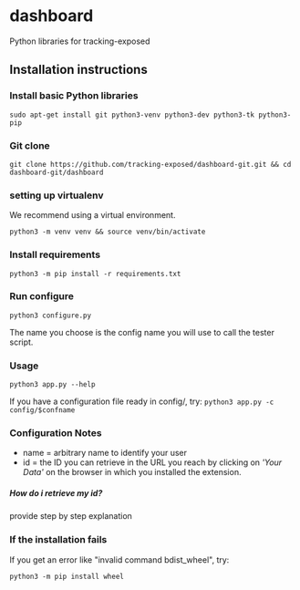 # dashboard
Python libraries for tracking-exposed

## Installation instructions

### Install basic Python libraries
```
sudo apt-get install git python3-venv python3-dev python3-tk python3-pip
```

### Git clone
```
git clone https://github.com/tracking-exposed/dashboard-git.git && cd dashboard-git/dashboard
```

### setting up virtualenv
We recommend using a virtual environment.
```
python3 -m venv venv && source venv/bin/activate
```

### Install requirements
```
python3 -m pip install -r requirements.txt
```

### Run configure
```
python3 configure.py
```

The name you choose is the config name you will use to call the tester script.


### Usage
```
python3 app.py --help
```
If you have a configuration file ready in config/, try:
`python3 app.py -c config/$confname`

### Configuration Notes

* name = arbitrary name to identify your user
* id = the ID you can retrieve in the URL you reach by clicking on *'Your Data'* on the browser in which you installed the extension.

##### How do i retrieve my id?

provide step by step explanation

### If the installation fails
If you get an error like "invalid command bdist\_wheel", try:
```
python3 -m pip install wheel
```
